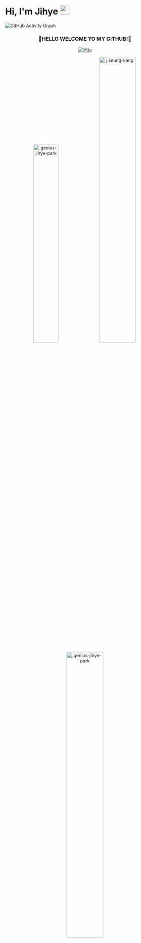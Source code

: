 # Hi, I'm Jihye <img src="https://github.com/TheDudeThatCode/TheDudeThatCode/blob/master/Assets/Hi.gif" width="29px">



![GitHub Activity Graph](https://activity-graph.herokuapp.com/graph?username=genius-jihye-park&theme=dracula&hide_border=true)

<h3 align ="center"> 🎉HELLO WELCOME TO MY GITHUB!🎉 </h3>
<div align = "center">     

[![Hits](https://hits.seeyoufarm.com/api/count/incr/badge.svg?url=https%3A%2F%2Fgithub.com%2Fgenius-jihye-park&count_bg=%2379C83D&title_bg=%23555555&icon=&icon_color=%23E7E7E7&title=hits&edge_flat=false)](https://hits.seeyoufarm.com)



 <img width="40%" src="https://github-readme-stats.vercel.app/api/top-langs?username=genius-jihye-park&show_icons=true&theme=dracula&title_color=ff8000&text_color=ffffff&bg_color=6a6a6a&locale=en&layout=compact&hide_border=true" alt="genius-jihye-park" />  <img width="48%" src="https://github-readme-stats.vercel.app/api?username=genius-jihye-park&show_icons=true&theme=dracula&title_color=ff8000&text_color=ffffff&bg_color=6a6a6a&locale=en&hide_border=true" alt="jiseung-kang" /> <img width="48%" src="https://github-readme-streak-stats.herokuapp.com/?user=genius-jihye-park&theme=highcontrast&hide_border=true" alt="genius-jihye-park" /> </p>

<h3 align="center">🌷Tech Stack🌷</h3>
<img src="https://img.shields.io/badge/HTML5-E34F26?style=flat-square&logo=HTML5&logoColor=white"></img>
<img src="https://img.shields.io/badge/CSS3-0A84FF?style=flat-square&logo=CSS3&logoColor=white"></img>
<img src="https://img.shields.io/badge/JavaScript-FFCD11?style=flat-square&logo=JavaScript&logoColor=white"></img>
<img src="https://img.shields.io/badge/React-00BCF6?style=flat-square&logo=React&logoColor=white"></img>
<img src="https://img.shields.io/badge/Node.js-339933?style=flat-square&logo=Node.js&logoColor=white"/></a>&nbsp 

<h3 align="center">📧My Contact📧</h3>
<div align = "center"> <a href="mailto:sconenomad@gmail.com"><img src="https://img.shields.io/badge/Gmail-EA4335?style=flat-square&logo=Gmail&logoColor=white"/></a></div>
<a href="https://www.instagram.com/somethingbetweenyouandme/">
    <img 
        src="http://img.shields.io/badge/-Instagram-e31771?style=flat&logo=Instagram&link=https://www.instagram.com/somethingbetweenyouandme/"
        style="height : auto; margin-left : 10px; margin-right : 10px;"/>
</a>
<a href="https://velog.io/@genius_jihyepark">
    <img 
        src="http://img.shields.io/badge/-Velog-81c2aa?style=flat&logo=Vector Logo Zone&link=https://velog.io/@genius_jihyepark"
        style="height : auto; margin-left : 10px; margin-right : 10px;"/>
</a>
</div>
